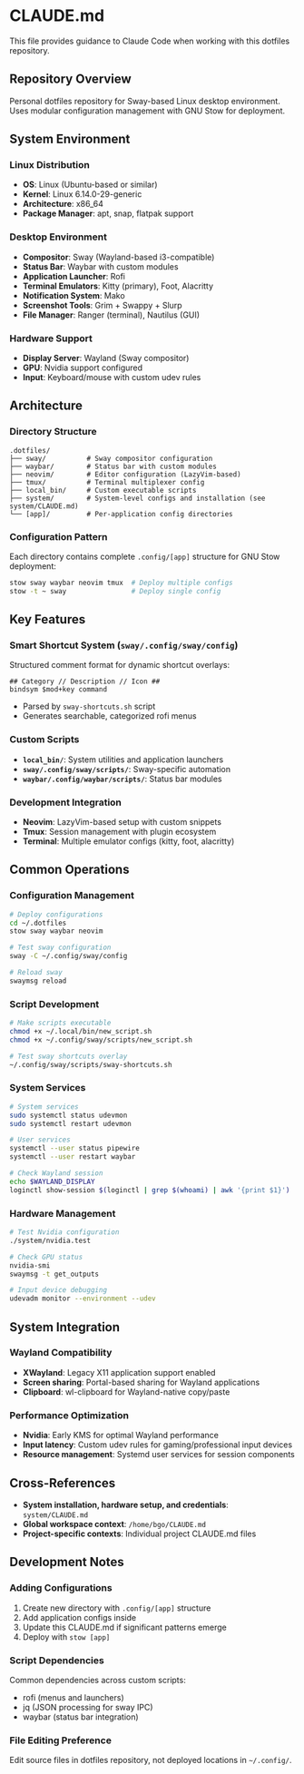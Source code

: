 # CLAUDE.md

This file provides guidance to Claude Code when working with this dotfiles repository.

## Repository Overview

Personal dotfiles repository for Sway-based Linux desktop environment. Uses modular configuration management with GNU Stow for deployment.

## System Environment

### Linux Distribution
- **OS**: Linux (Ubuntu-based or similar)
- **Kernel**: Linux 6.14.0-29-generic
- **Architecture**: x86_64
- **Package Manager**: apt, snap, flatpak support

### Desktop Environment
- **Compositor**: Sway (Wayland-based i3-compatible)
- **Status Bar**: Waybar with custom modules
- **Application Launcher**: Rofi
- **Terminal Emulators**: Kitty (primary), Foot, Alacritty
- **Notification System**: Mako
- **Screenshot Tools**: Grim + Swappy + Slurp
- **File Manager**: Ranger (terminal), Nautilus (GUI)

### Hardware Support
- **Display Server**: Wayland (Sway compositor)
- **GPU**: Nvidia support configured
- **Input**: Keyboard/mouse with custom udev rules

## Architecture

### Directory Structure

```
.dotfiles/
├── sway/          # Sway compositor configuration
├── waybar/        # Status bar with custom modules
├── neovim/        # Editor configuration (LazyVim-based)
├── tmux/          # Terminal multiplexer config
├── local_bin/     # Custom executable scripts
├── system/        # System-level configs and installation (see system/CLAUDE.md)
└── [app]/         # Per-application config directories
```

### Configuration Pattern

Each directory contains complete `.config/[app]` structure for GNU Stow deployment:

```bash
stow sway waybar neovim tmux  # Deploy multiple configs
stow -t ~ sway                # Deploy single config
```

## Key Features

### Smart Shortcut System (`sway/.config/sway/config`)

Structured comment format for dynamic shortcut overlays:

```
## Category // Description // Icon ##
bindsym $mod+key command
```

- Parsed by `sway-shortcuts.sh` script
- Generates searchable, categorized rofi menus

### Custom Scripts

- **`local_bin/`**: System utilities and application launchers
- **`sway/.config/sway/scripts/`**: Sway-specific automation
- **`waybar/.config/waybar/scripts/`**: Status bar modules

### Development Integration

- **Neovim**: LazyVim-based setup with custom snippets
- **Tmux**: Session management with plugin ecosystem
- **Terminal**: Multiple emulator configs (kitty, foot, alacritty)

## Common Operations

### Configuration Management

```bash
# Deploy configurations
cd ~/.dotfiles
stow sway waybar neovim

# Test sway configuration
sway -C ~/.config/sway/config

# Reload sway
swaymsg reload
```

### Script Development

```bash
# Make scripts executable
chmod +x ~/.local/bin/new_script.sh
chmod +x ~/.config/sway/scripts/new_script.sh

# Test sway shortcuts overlay
~/.config/sway/scripts/sway-shortcuts.sh
```

### System Services

```bash
# System services
sudo systemctl status udevmon
sudo systemctl restart udevmon

# User services  
systemctl --user status pipewire
systemctl --user restart waybar

# Check Wayland session
echo $WAYLAND_DISPLAY
loginctl show-session $(loginctl | grep $(whoami) | awk '{print $1}')
```

### Hardware Management

```bash
# Test Nvidia configuration
./system/nvidia.test

# Check GPU status
nvidia-smi
swaymsg -t get_outputs

# Input device debugging
udevadm monitor --environment --udev
```

## System Integration

### Wayland Compatibility
- **XWayland**: Legacy X11 application support enabled
- **Screen sharing**: Portal-based sharing for Wayland applications
- **Clipboard**: wl-clipboard for Wayland-native copy/paste

### Performance Optimization
- **Nvidia**: Early KMS for optimal Wayland performance
- **Input latency**: Custom udev rules for gaming/professional input devices
- **Resource management**: Systemd user services for session components

## Cross-References

- **System installation, hardware setup, and credentials**: `system/CLAUDE.md`
- **Global workspace context**: `/home/bgo/CLAUDE.md`
- **Project-specific contexts**: Individual project CLAUDE.md files

## Development Notes

### Adding Configurations

1. Create new directory with `.config/[app]` structure
2. Add application configs inside
3. Update this CLAUDE.md if significant patterns emerge
4. Deploy with `stow [app]`

### Script Dependencies

Common dependencies across custom scripts:

- rofi (menus and launchers)
- jq (JSON processing for sway IPC)
- waybar (status bar integration)

### File Editing Preference

Edit source files in dotfiles repository, not deployed locations in `~/.config/`.

